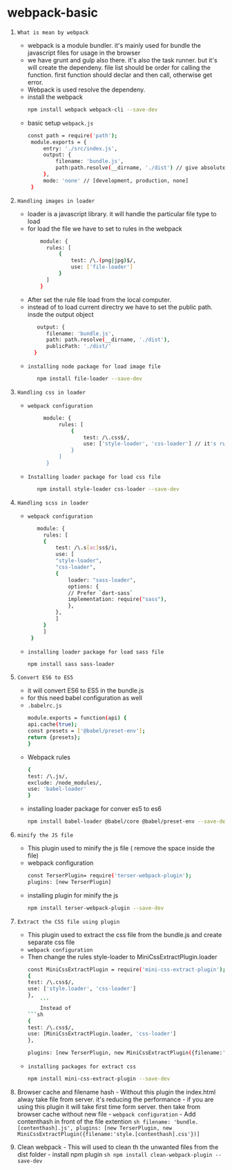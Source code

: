 # webpack-basic
1. ```What is mean by webpack```
   - webpack is a module bundler. it's mainly used for bundle the javascript files for usage in the browser
   - we have grunt and gulp also there. it's also the task runner. but it's will create the dependeny. file list should be order for calling the function. first function should declar and then call, otherwise get error.
   - Webpack is used resolve the dependeny.
   - install the webpack
     ```sh
     npm install webpack webpack-cli --save-dev
     ```
   - basic setup ```webpack.js```
     ```sh
     const path = require('path');
      module.exports = {
          entry: './src/index.js',
          output: {
              filename: 'bundle.js',
              path:path.resolve(__dirname, './dist') // give absolute path
          },
          mode: 'none' // [development, production, none]
      }
     ```
     
2. ```Handling images in loader```
   - loader is a javascript library. it will handle the particular file type to load
   - for load the file we have to set to rules in the webpack
     ```sh
         module: {
           rules: [
               {
                   test: /\.(png|jpg)$/,
                   use: ['file-loader']
               }
           ]
         }
      ```
    - After set the rule file load from the local computer.
    - instead of to load current directry we have to set the public path. insde the output object
        ```sh
           output: {
              filename: 'bundle.js',
              path: path.resolve(__dirname, './dist'),
              publicPath: './dist/'
          }
        ```
     - ```installing node package for load image file```
       ```sh
          npm install file-loader --save-dev
       ```
  3. ```Handling css in loader```
        - ```webpack configuration```
            ```sh
                 module: {
                      rules: [
                          {
                              test: /\.css$/,
                              use: ['style-loader', 'css-loader'] // it's running right to left. css-loader used to load the css file and style-loader used to display in the html
                          }
                      ]
                  }
            ```
        - ```Installing loader package for load css file```
          ```sh
             npm install style-loader css-loader --save-dev
          ```
4.  ```Handling scss in loader```
	- ```webpack configuration```
	
	   ```sh
	      module: {
		    rules: [
			{
			    test: /\.s[ac]ss$/i,
			    use: [
				"style-loader",
				"css-loader",
				{
				    loader: "sass-loader",
				    options: {
					// Prefer `dart-sass`
					implementation: require("sass"),
				    },
				},
			    ]
			}
		    ]
		}
	     ```
	 - ```installing loader package for load sass file```
	     ```sh
	    npm install sass sass-loader
	     ```
5. ```Convert ES6 to ES5```
	- it will convert ES6 to ES5 in the bundle.js
	- for this need babel configuration as well
	- ```.babelrc.js```
	    ```sh
	    module.exports = function(api) {
		api.cache(true);
		const presets = ['@babel/preset-env'];
		return {presets};
	    }
	    ```
	- Webpack rules
	    ```sh
	    {
		test: /\.js/,
		exclude: /node_modules/,
		use: 'babel-loader'
	    }
	    ```
	- installing loader package for conver es5 to es6
	    ```sh
	    npm install babel-loader @babel/core @babel/preset-env --save-dev
	    ```
6. ```minify the JS file```
	- This plugin used to minify the js file ( remove the space inside the file)
	- webpack configuration
	    ```sh
	    const TerserPlugin= require('terser-webpack-plugin');
	    plugins: [new TerserPlugin]
	    ```
	- installing plugin for minify the js
	    ```sh
	    npm install terser-webpack-plugin --save-dev
	    ```
7. ```Extract the CSS file using plugin```
	- This plugin used to extract the css file from the bundle.js and create separate css file
	- ```webpack configuration```
	- Then change the rules style-loader to MiniCssExtractPlugin.loader
	    ```sh
	    const MiniCssExtractPlugin = require('mini-css-extract-plugin');
	    {
		test: /\.css$/,
		use: ['style.loader', 'css-loader']
	    },
			```
			Instead of
	    ```sh
	    {
		test: /\.css$/,
		use: [MiniCssExtractPlugin.loader, 'css-loader']
	    },
	    ```
	    ```sh
	    plugins: [new TerserPlugin, new MiniCssExtractPlugin({filename:'style.css'})]
	    ```
	- ```installing packages for extract css```
	    ```sh
	    npm install mini-css-extract-plugin --save-dev
	    ```
8. Browser cache and filename hash
        - Without this plugin the index.html alway take file from server. it's reducing the performance
        - if you are using this plugin it will take first time form server. then take from browser cache without new file
        - ```webpack configuration```
        - Add contenthash in front of the file extention
            ```sh
            filename: 'bundle.[contenthash].js',
            plugins: [new TerserPlugin, new MiniCssExtractPlugin({filename:'style.[contenthash].css'})]
            ```
9. Clean webpack
        - This will used to clean th the unwanted files from the dist folder
        - install npm plugin
            ```sh
            npm install clean-webpack-plugin --save-dev
            ```

